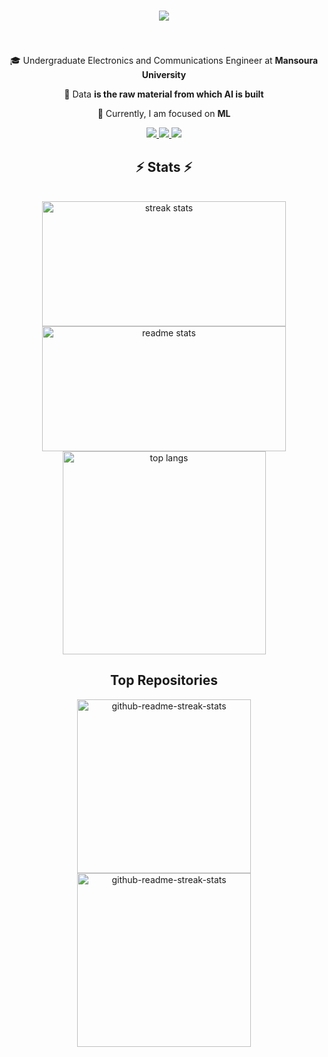 <h1 align="center">
    <img src="https://readme-typing-svg.herokuapp.com/?font=Righteous&size=35&center=true&vCenter=true&width=600&height=90&duration=6000&lines=Hello!+👋;+I'm+Ahmed!;" />
</h1>

<h3 align="center"></h3>

<br/>

<div align="center">
 
 🎓 Undergraduate Electronics and Communications Engineer at **Mansoura University**

 💬 Data **is the raw material from which AI is built**
 
 🧠 Currently, I am focused on **ML**

 </div>

 <div align="center"> 
  <a href="https://twitter.com/ahmedna00647235" target="_blank">
    <img src="https://img.shields.io/badge/Twitter-333333?style=for-the-badge&logo=Twitter&logoColor=red&color=red"/>
  </a>
  <a href="https://www.linkedin.com/in/ahmed-nabil-4b0180263" target="_blank">
    <img src="https://img.shields.io/badge/LinkedIn-0077B5?style=for-the-badge&logo=linkedin&logoColor=white" target="_blank" />
  </a>
  <a href="https://www.facebook.com/ahmed.salm.167189" target="_blank">
     <img src="https://img.shields.io/badge/Facebook-blank?style=for-the-badge&logo=Facebook&logoSize=white&color=white"
 /> 
  </a>
</div>

    
<h2 align="center">⚡ Stats ⚡</h2>
<br>
<div align=center>
  <img height=200 width=390 src="https://github-readme-streak-stats-salesp07.vercel.app/?user=A-A7med-i&count_private=true&theme=react&border_radius=10" alt="streak stats"/>
  <img height=200 width=390 src="https://github-readme-stats-salesp07.vercel.app/api?username=A-A7med-i&count_private=true&show_icons=true&theme=react&rank_icon=github&border_radius=10" alt="readme stats" />
  <br/>
  <img width=325 align="center" src="https://github-readme-stats-salesp07.vercel.app/api/top-langs/?username=A-A7med-i&hide=HTML&langs_count=8&layout=compact&theme=react&border_radius=10&size_weight=0.5&count_weight=0.5&exclude_repo=github-readme-stats" alt="top langs" />
</div>

<h2 align="center">Top Repositories</h2>
  <p align="center">
     <a href="https://github.com/A-A7med-i/ML-Math"><img width="278" src="https://denvercoder1-github-readme-stats.vercel.app/api/pin/?username=A-A7med-i&repo=ML-Math&theme=react&bg_color=1F222E&title_color=F8D866&hide_border=true&icon_color=F8D866&show_icons=false" alt="github-readme-streak-stats"></a>
          <a href="https://github.com/A-A7med-i/Scraping"><img width="278" src="https://denvercoder1-github-readme-stats.vercel.app/api/pin/?username=A-A7med-i&repo=Scraping&theme=react&bg_color=1F222E&title_color=F8D866&hide_border=true&icon_color=F8D866&show_icons=false" alt="github-readme-streak-stats"></a>
</div>
